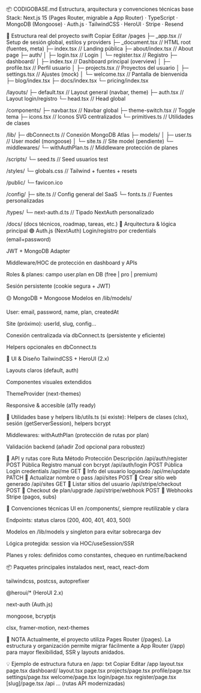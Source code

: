 📦 CODIGOBASE.md
Estructura, arquitectura y convenciones técnicas base
Stack: Next.js 15 (Pages Router, migrable a App Router) · TypeScript · MongoDB (Mongoose) · Auth.js · TailwindCSS · HeroUI · Stripe · Resend

📁 Estructura real del proyecto
swift
Copiar
Editar
/pages
  ├─ _app.tsx                // Setup de sesión global, estilos y providers
  ├─ _document.tsx           // HTML root (fuentes, meta)
  ├─ index.tsx               // Landing pública
  ├─ about/index.tsx         // About page
  ├─ auth/
  │    ├─ login.tsx          // Login
  │    └─ register.tsx       // Registro
  ├─ dashboard/
  │    ├─ index.tsx          // Dashboard principal (overview)
  │    ├─ profile.tsx        // Perfil usuario
  │    ├─ projects.tsx       // Proyectos del usuario
  │    ├─ settings.tsx       // Ajustes (mock)
  │    └─ welcome.tsx        // Pantalla de bienvenida
  ├─ blog/index.tsx
  ├─ docs/index.tsx
  └─ pricing/index.tsx

/layouts/
  ├─ default.tsx         // Layout general (navbar, theme)
  ├─ auth.tsx            // Layout login/registro
  └─ head.tsx            // Head global

/components/
  ├─ navbar.tsx          // Navbar global
  ├─ theme-switch.tsx    // Toggle tema
  ├─ icons.tsx           // Iconos SVG centralizados
  └─ primitives.ts       // Utilidades de clases

/lib/
  ├─ dbConnect.ts        // Conexión MongoDB Atlas
  ├─ models/
  │    ├─ user.ts        // User model (mongoose)
  │    └─ site.ts        // Site model (pendiente)
  └─ middlewares/
       └─ withAuthPlan.ts // Middleware protección de planes

/scripts/
  └─ seed.ts             // Seed usuarios test

/styles/
  └─ globals.css         // Tailwind + fuentes + resets

/public/
  └─ favicon.ico

/config/
  ├─ site.ts             // Config general del SaaS
  └─ fonts.ts            // Fuentes personalizadas

/types/
  └─ next-auth.d.ts      // Tipado NextAuth personalizado

/docs/
  (docs técnicos, roadmap, tareas, etc.)
🧠 Arquitectura & lógica principal
🟣 Auth.js (NextAuth)
Login/registro por credentials (email+password)

JWT + MongoDB Adapter

Middleware/HOC de protección en dashboard y APIs

Roles & planes: campo user.plan en DB (free | pro | premium)

Sesión persistente (cookie segura + JWT)

🟡 MongoDB + Mongoose
Modelos en /lib/models/

User: email, password, name, plan, createdAt

Site (próximo): userId, slug, config...

Conexión centralizada vía dbConnect.ts (persistente y eficiente)

Helpers opcionales en dbConnect.ts

🔵 UI & Diseño
TailwindCSS + HeroUI (2.x)

Layouts claros (default, auth)

Componentes visuales extendidos

ThemeProvider (next-themes)

Responsive & accesible (a11y ready)

🧩 Utilidades base y helpers
lib/utils.ts (si existe):
Helpers de clases (clsx), sesión (getServerSession), helpers bcrypt

Middlewares:
withAuthPlan (protección de rutas por plan)

Validación backend (añadir Zod opcional para robustez)

📡 API y rutas core
Ruta	Método	Protección	Descripción
/api/auth/register	POST	Pública	Registro manual con bcrypt
/api/auth/login	POST	Pública	Login credentials
/api/me	GET	🔐	Info del usuario logueado
/api/me/update	PATCH	🔐	Actualizar nombre o pass
/api/sites	POST	🔐	Crear sitio web generado
/api/sites	GET	🔐	Listar sitios del usuario
/api/stripe/checkout	POST	🔐	Checkout de plan/upgrade
/api/stripe/webhook	POST	🔐	Webhooks Stripe (pagos, subs)

🧠 Convenciones técnicas
UI en /components/, siempre reutilizable y clara

Endpoints: status claros (200, 400, 401, 403, 500)

Modelos en /lib/models y singleton para evitar sobrecarga dev

Lógica protegida: session via HOC/useSession/SSR

Planes y roles: definidos como constantes, chequeo en runtime/backend

📦 Paquetes principales instalados
next, react, react-dom

tailwindcss, postcss, autoprefixer

@heroui/* (HeroUI 2.x)

next-auth (Auth.js)

mongoose, bcryptjs

clsx, framer-motion, next-themes

📝 NOTA
Actualmente, el proyecto utiliza Pages Router (/pages).
La estructura y organización permite migrar fácilmente a App Router (/app) para mayor flexibilidad, SSR y layouts anidados.

💡 Ejemplo de estructura futura en /app:
txt
Copiar
Editar
/app
  layout.tsx
  page.tsx
  dashboard/
    layout.tsx
    page.tsx
    projects/page.tsx
    profile/page.tsx
    settings/page.tsx
    welcome/page.tsx
  login/page.tsx
  register/page.tsx
  [slug]/page.tsx
/api
  ... (rutas API modernizadas)
